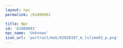 ```yaml
---
layout: npc
permalink: /61000081

title: Npc
id: '61000081'
npc_name: 'Unknown'
icon_url: 'portrait/mob/02020107_m_lslime03_p.png'
---
```

